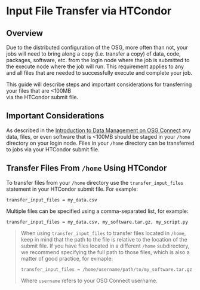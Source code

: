 
[title]: - "Input File Transfer via HTCondor"
 

# Input File Transfer via HTCondor

## Overview

Due to the distributed configuration of the OSG, more often than not, your jobs will need to bring along a copy 
(i.e. transfer a copy) of data, code, packages, software, etc. from the login node where the job is submitted 
to the execute node where the job will run. This requirement applies to any and all files that are needed to 
successfully execute and complete your job.

This guide will describe steps and important considerations for transferring your files that are <100MB  
via the HTCondor submit file.  

## Important Considerations

As described in the [Introduction to Data Management on OSG Connect](https://support.opensciencegrid.org/support/solutions/articles/12000002985) 
any data, files, or even software that is <100MB should be staged in your `/home` directory on your login node. Files in your 
`/home` directory can be transferred to jobs via your HTCondor submit file.


## Transfer Files From `/home` Using HTCondor

To transfer files from your `/home` directory use the `transfer_input_files` statement in your HTCondor submit file. For example:

	transfer_input_files = my_data.csv

Multiple files can be specified using a comma-separated list, for example:

	transfer_input_files = my_data.csv, my_software.tar.gz, my_script.py

> When using `transfer_input_files` to transfer files located in `/home`, keep in mind that the path to the file is 
> relative to the location of the submit file. If you have files located in a different `/home` subdirectory,
> we recommend specifying the full path to those files, which is also a matter of good practice, for exmaple:
> ```
> transfer_input_files = /home/username/path/to/my_software.tar.gz
> ```
> Where `username` refers to your OSG Connect username.
